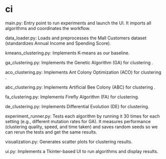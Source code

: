 # ci

main.py: Entry point to run experiments and launch the UI. It imports all algorithms and coordinates the workflow.

data_loader.py: Loads and preprocesses the Mall Customers dataset (standardizes Annual Income and Spending Score).

kmeans_clustering.py: Implements K-means as our baseline.

ga_clustering.py: Implements the Genetic Algorithm (GA) for clustering .

aco_clustering.py: Implements Ant Colony Optimization (ACO) for clustering .

abc_clustering.py: Implements Artificial Bee Colony (ABC) for clustering .

fa_clustering.py: Implements Firefly Algorithm (FA) for clustering.

de_clustering.py: Implements Differential Evolution (DE) for clustering.

experiment_runner.py: Tests each algorithm by running it 30 times for each setting (e.g., different mutation rates for GA). It measures performance (clustering quality, speed, and time taken) and saves random seeds so we can rerun the tests and get the same results.

visualization.py: Generates scatter plots for clustering results.

ui.py: Implements a Tkinter-based UI to run algorithms and display results.
